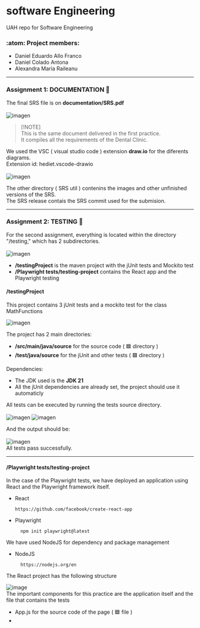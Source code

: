# software Engineering
UAH repo for Software Engineering 

### :atom: Project members:
- Daniel Eduardo Allo Franco 
- Daniel Colado Antona
- Alexandra María Raileanu
___

### Assignment 1: DOCUMENTATION 📓
The final SRS file is on **documentation/SRS.pdf** 
<br>
<br>
![imagen](https://github.com/DanielColado/softwareEngineering/assets/150476751/60ddfc3d-c20b-4e5b-8a4b-172268d5dc4f)
<br>
> [!NOTE]\
> This is the same document delivered in the first practice.     <br>
> It compiles all the requirements of the Dental Clinic.

We used the VSC ( visual studio code ) extension **draw.io** for the diferents diagrams. <br>
Extension id: hediet.vscode-drawio <br><br>
![imagen](https://github.com/DanielColado/softwareEngineering/assets/150476751/41dca177-3902-4552-b290-4334c706c3fc)




The other directory ( SRS util ) contenins the images and other unfinished versions of the SRS. <br>
The SRS release contais the SRS commit used for the submision.

___
### Assignment 2: TESTING 🧪
For the second assignment, everything is located within the directory "/testing," which has 2 subdirectories.
<br>
<br>
![imagen](https://github.com/DanielColado/softwareEngineering/assets/150476751/dc95f959-ff2e-4c17-bc59-8c3ed87088d2)   


- **/testingProject** is the maven project with the jUnit tests and Mockito test
- **/Playwright tests/testing-project** contains the React app and the Playwright testing


#### /testingProject
This project contains 3 jUnit tests and a mockito test for the class MathFunctions <br>

![imagen](https://github.com/DanielColado/softwareEngineering/assets/150476751/e9a2cf36-fa41-4e1e-b1cb-559a5d38e0ee)

The project has 2 main directories:
- **/src/main/java/source** for the source code       ( 🟦 directory ) 
- **/test/java/source** for the jUnit and other tests ( 🟩 directory )

Dependencies:
- The JDK used is the  **JDK 21** 
- All the jUnit dependencies are already set, the project should use it automaticly

All tests can be executed by running the tests source directory. 
<br>
<br>
![imagen](https://github.com/DanielColado/softwareEngineering/assets/150476751/5ccc91c1-5774-4ce4-a834-880dbdbb8e73)
![imagen](https://github.com/DanielColado/softwareEngineering/assets/150476751/5c8efbd1-a00f-45f2-acd5-28237e1fa675)
<br>

And the output should be: 
<br>
<br>
![imagen](https://github.com/DanielColado/softwareEngineering/assets/150476751/b6a240b5-0860-4971-9949-c60dfd607458)
<br>
All tests pass successfully.

___

#### /Playwright tests/testing-project

In the case of the Playwright tests, we have deployed an application using React and the Playwright framework itself.

- React
    ```
    https://github.com/facebook/create-react-app
  ```
- Playwright
  ``` 
    npm init playwright@latest
  ```
We have used NodeJS for dependency and package management

- NodeJS
  ```
    https://nodejs.org/en
  ```

The React project has the following structure

![image](https://github.com/DanielColado/softwareEngineering/assets/150476751/68c6e99e-a0a4-45c5-b98e-bde780506bf3)
<br>
The important components for this practice are the application itself and the file that contains the tests
- App.js for the source code of the page      ( 🟦 file ) 
- 


